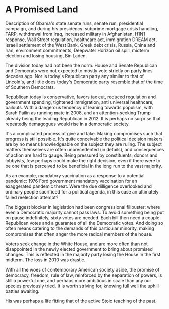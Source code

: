 # A Promised Land

Description of Obama's state senate runs, senate run, presidential campaign, and during his presidency: subprime mortgage crisis handling, TARP, withdrawal from Iraq, increased military in Afghanistan, H1N1 response, Wall Street regulation, healthcare act, immigration DREAM act, Israeli settlement of the West Bank, Greek debt crisis, Russia, China and Iran, environment commitments, Deepwater Horizon oil spill, midterm election and losing housing, Bin Laden.

The division today had not been the norm.
House and Senate Republican and Democrats were not expected to mostly vote strictly on party lines decades ago.
Nor is today's Republican party any similar to that of Lincoln's, and little does today's Democratic party resemble that of the time of Southern Democrats.

Republican today is conservative, favors tax cut, reduced regulation and government spending, tightened immigration, anti universal healthcare, bailouts.
With a dangerous tendency of leaning towards populism, with Sarah Pailin as running mate in 2008, and an attention-seeking Trump already being the leading Republican in 2012.
It is perhaps no surprise that repeatedly demagogues would rise in a democratic society.

It's a complicated process of give and take. Making compromises such that progress is still possible.
It's quite conceivable the political decision makers are by no means knowledgeable on the subject they are ruling.
The subject matters themselves are often unprecedented (in details), and consequences of action are hard to gauge. 
Being pressured by constituents, donors and lobbyists, few perhaps could make the right decision, even if there were to be one that is perceived to be beneficial in the long run to the vast majority.

As an example, mandatory vaccination as a response to a potential pandemic: 1976 Ford government mandatory vaccination for an exaggerated pandemic threat. Were the due dilligence overlooked and ordinary people sacrificed for a political agenda, in this case an ultimately failed reelection attempt?

The biggest blocker in legislation had been congressional filibuster: where even a Democratic majority cannot pass laws.
To avoid something being put on pause indefinitely, sixty votes are needed.
Each bill then need a couple Republican votes and a guarantee of all the Democratic votes. And doing so often means catering to the demands of this particular minority, making compromises that often anger the more radical members of the house.

Voters seek change in the White House, and are more often than not disappointed in the newly elected government to bring about promised changes. This is reflected in the majority party losing the House in the first midterm.
The loss in 2010 was drastic.

With all the woes of contemporary American society aside, the promise of democracy, freedom, rule of law, reinforced by the separation of powers, is still a powerful one, and perhaps more ambitious in scale than any our species previously tried.
It is worth striving for, knowing full well the uphill battles awaiting.

His was perhaps a life fitting that of the active Stoic teaching of the past.
